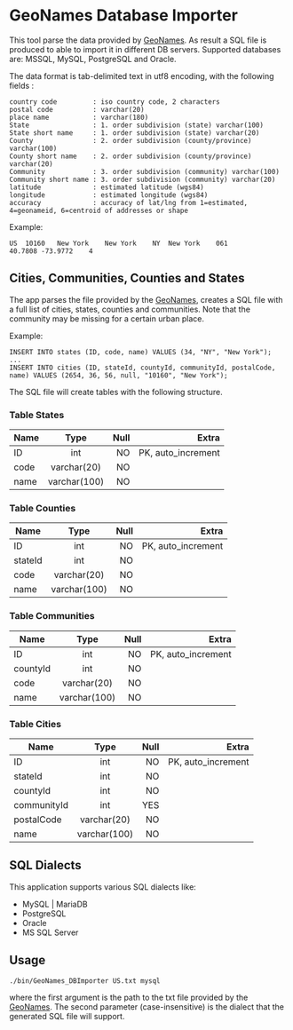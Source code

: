 # GeoNames Database Importer

This tool parse the data provided by <a href="http://download.geonames.org/export/zip/" target="_blank">GeoNames</a>. 
As result a SQL file  is produced to able to import it in different DB servers. Supported databases are: MSSQL, MySQL, 
PostgreSQL and Oracle.

The data format is tab-delimited text in utf8 encoding, with the following fields :

```
country code         : iso country code, 2 characters
postal code          : varchar(20)
place name           : varchar(180)
State                : 1. order subdivision (state) varchar(100)
State short name     : 1. order subdivision (state) varchar(20)
County               : 2. order subdivision (county/province) varchar(100)
County short name    : 2. order subdivision (county/province) varchar(20)
Community            : 3. order subdivision (community) varchar(100)
Community short name : 3. order subdivision (community) varchar(20)
latitude             : estimated latitude (wgs84)
longitude            : estimated longitude (wgs84)
accuracy             : accuracy of lat/lng from 1=estimated, 4=geonameid, 6=centroid of addresses or shape
```

Example:

```
US	10160	New York	New York	NY	New York	061			40.7808	-73.9772	4
```
## Cities, Communities, Counties and States ##

The app parses the file provided by the <a href="http://download.geonames.org/export/zip/" target="_blank">GeoNames</a>, 
creates a SQL file with a full list of cities, states, counties and communities. Note that the community may be missing 
for a certain urban place.

Example:
```
INSERT INTO states (ID, code, name) VALUES (34, "NY", "New York");
...
INSERT INTO cities (ID, stateId, countyId, communityId, postalCode, name) VALUES (2654, 36, 56, null, "10160", "New York");
```
The SQL file will create tables with the following structure.

### Table States ###

| Name          | Type           | Null  | Extra              |
| ------------- |:--------------:| -----:| ------------------:|
| ID            | int            |  NO   | PK, auto_increment |
| code          | varchar(20)    |  NO   |                    |
| name          | varchar(100)   |  NO   |                    |

### Table Counties ###

| Name    | Type           | Null  |              Extra |
|---------|:--------------:| -----:|-------------------:|
| ID      | int            |  NO   | PK, auto_increment |
| stateId | int            |  NO   |                    |
| code    | varchar(20)    |  NO   |                    |
| name    | varchar(100)   |  NO   |                    |

### Table Communities ###

| Name     | Type           | Null  |              Extra |
|----------|:--------------:| -----:|-------------------:|
| ID       | int            |  NO   | PK, auto_increment |
| countyId | int            |  NO   |                    |
| code     | varchar(20)    |  NO   |                    |
| name     | varchar(100)   |  NO   |                    |

### Table Cities ###

| Name        | Type           | Null |              Extra |
|-------------|:--------------:|-----:|-------------------:|
| ID          | int            |   NO | PK, auto_increment |
| stateId     | int            |   NO |                    |
| countyId    | int            |   NO |                    |
| communityId | int            |  YES |                    |
| postalCode  | varchar(20)    |   NO |                    |
| name        | varchar(100)   |   NO |                    |



## SQL Dialects ##
This application supports various SQL dialects like:
- MySQL | MariaDB
- PostgreSQL 
- Oracle
- MS SQL Server

## Usage ##

```
./bin/GeoNames_DBImporter US.txt mysql
```
where the first argument is the path to the txt file provided by the
<a href="http://download.geonames.org/export/zip/" target="_blank">GeoNames</a>. 
The second parameter (case-insensitive) is the dialect that the generated SQL file will support.

